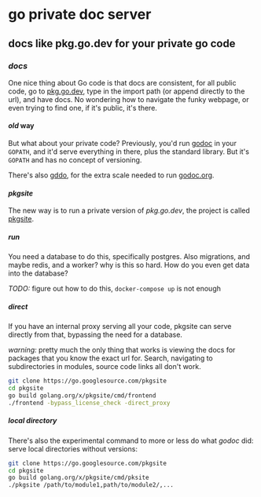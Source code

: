 # go private doc server

## docs like pkg.go.dev for your private go code

### _docs_

One nice thing about Go code is that docs are consistent,
for all public code, go to [pkg.go.dev](https://pkg.go.dev),
type in the import path (or append directly to the url),
and have docs.
No wondering how to navigate the funky webpage,
or even trying to find one,
if it's public, it's there.

#### _old_ way

But what about your private code?
Previously, you'd run [godoc](https://golang.org/x/tools/cmd/godoc)
in your `GOPATH`, and it'd serve everything in there,
plus the standard library.
But it's `GOPATH` and has no concept of versioning.

There's also [gddo](https://go.googlesource.com/gddo/),
for the extra scale needed to run [godoc.org](https://godoc.org).

#### _pkgsite_

The new way is to run a private version of _pkg.go.dev_,
the project is called [pkgsite](https://go.googlesource.com/pkgsite/).

##### _run_

You need a database to do this,
specifically postgres.
Also migrations,
and maybe redis, and a worker?
why is this so hard.
How do you even get data into the database?

_TODO:_ figure out how to do this, `docker-compose up` is not enough

##### _direct_

If you have an internal proxy serving all your code,
pkgsite can serve directly from that,
bypassing the need for a database.

_warning:_
pretty much the only thing that works
is viewing the docs for packages that you know the exact url for.
Search,
navigating to subdirectories in modules,
source code links all don't work.

```sh
git clone https://go.googlesource.com/pkgsite
cd pkgsite
go build golang.org/x/pkgsite/cmd/frontend
./frontend -bypass_license_check -direct_proxy
```

##### _local_ directory

There's also the experimental command to more or less do what _godoc_ did:
serve local directories without versions:

```sh
git clone https://go.googlesource.com/pkgsite
cd pkgsite
go build golang.org/x/pkgsite/cmd/pksite
./pkgsite /path/to/module1,path/to/module2/,...
```
